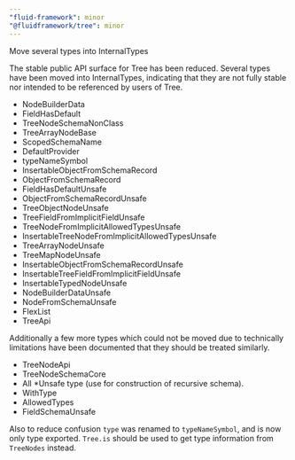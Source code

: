 ```yaml
---
"fluid-framework": minor
"@fluidframework/tree": minor
---
```


Move several types into InternalTypes

The stable public API surface for Tree has been reduced.
Several types have been moved into InternalTypes, indicating that they are not fully stable nor intended to be referenced by users of Tree.

-   NodeBuilderData
-   FieldHasDefault
-   TreeNodeSchemaNonClass
-   TreeArrayNodeBase
-   ScopedSchemaName
-   DefaultProvider
-   typeNameSymbol
-   InsertableObjectFromSchemaRecord
-   ObjectFromSchemaRecord
-   FieldHasDefaultUnsafe
-   ObjectFromSchemaRecordUnsafe
-   TreeObjectNodeUnsafe
-   TreeFieldFromImplicitFieldUnsafe
-   TreeNodeFromImplicitAllowedTypesUnsafe
-   InsertableTreeNodeFromImplicitAllowedTypesUnsafe
-   TreeArrayNodeUnsafe
-   TreeMapNodeUnsafe
-   InsertableObjectFromSchemaRecordUnsafe
-   InsertableTreeFieldFromImplicitFieldUnsafe
-   InsertableTypedNodeUnsafe
-   NodeBuilderDataUnsafe
-   NodeFromSchemaUnsafe
-   FlexList
-   TreeApi

Additionally a few more types which could not be moved due to technically limitations have been documented that they should be treated similarly.

-   TreeNodeApi
-   TreeNodeSchemaCore
-   All \*Unsafe type (use for construction of recursive schema).
-   WithType
-   AllowedTypes
-   FieldSchemaUnsafe

Also to reduce confusion `type` was renamed to `typeNameSymbol`, and is now only type exported. `Tree.is` should be used to get type information from `TreeNodes` instead.
